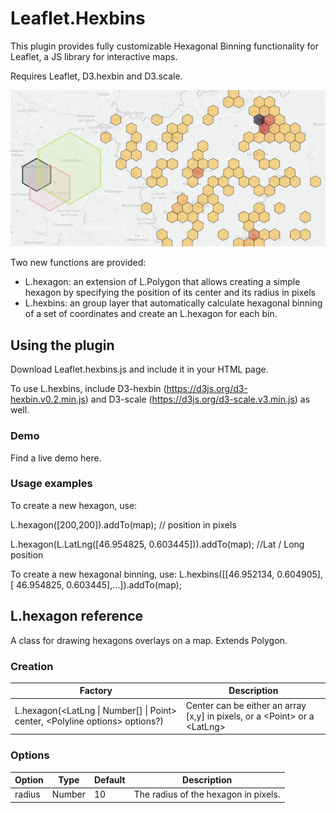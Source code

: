 # Leaflet.Hexbins

This plugin provides fully customizable Hexagonal Binning functionality for Leaflet, a JS library for interactive maps.

Requires Leaflet, D3.hexbin and D3.scale.

![](/hexbins_illustration.png)

Two new functions are provided:
* L.hexagon: an extension of L.Polygon that allows creating a simple hexagon by specifying the position of its center and its radius in pixels
* L.hexbins: an group layer that automatically calculate hexagonal binning of a set of coordinates and create an L.hexagon for each bin.

## Using the plugin
Download Leaflet.hexbins.js and include it in your HTML page.

To use L.hexbins, include D3-hexbin (https://d3js.org/d3-hexbin.v0.2.min.js) and D3-scale (https://d3js.org/d3-scale.v3.min.js) as well.

### Demo
Find a live demo here.


### Usage examples

To create a new hexagon, use:

L.hexagon([200,200]).addTo(map); // position in pixels

L.hexagon(L.LatLng([46.954825, 0.603445])).addTo(map); //Lat / Long position


To create a new hexagonal binning, use:
L.hexbins([[46.952134, 0.604905],[ 46.954825, 0.603445],…]).addTo(map); 

## L.hexagon reference
A class for drawing hexagons overlays on a map. Extends Polygon.

### Creation
Factory | Description
------------ | -------------
L.hexagon(\<LatLng \| Number[] \| Point> center, \<Polyline options> options?)  | Center can be either  an array [x,y] in pixels, or a \<Point> or a \<LatLng>

### Options
Option | Type | 	Default | Description
------------ | ------------- | ------------- | -------------
radius | Number | 10 | The radius of the hexagon in pixels.
 


